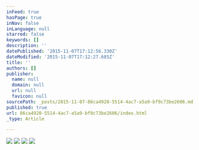 ```yaml
---
inFeed: true
hasPage: true
inNav: false
inLanguage: null
starred: false
keywords: []
description: ''
datePublished: '2015-11-07T17:12:56.330Z'
dateModified: '2015-11-07T17:12:27.685Z'
title: ''
authors: []
publisher:
  name: null
  domain: null
  url: null
  favicon: null
sourcePath: _posts/2015-11-07-86ca4920-5514-4ac7-a5a9-bf9c73be2606.md
published: true
url: 86ca4920-5514-4ac7-a5a9-bf9c73be2606/index.html
_type: Article

---
```

![](https://the-grid-user-content.s3-us-west-2.amazonaws.com/e893d52c-bf4e-4afb-8b7c-6cc2632c4d95.jpg)
![](https://the-grid-user-content.s3-us-west-2.amazonaws.com/14683b78-ceb6-46a4-85c7-2ba77c743c94.jpg)
![](https://the-grid-user-content.s3-us-west-2.amazonaws.com/c307d7e4-9179-4b5f-9b89-795ae07d256e.jpg)
![](https://the-grid-user-content.s3-us-west-2.amazonaws.com/ebcc6d55-f84f-4531-9a8c-787c942768b7.jpg)